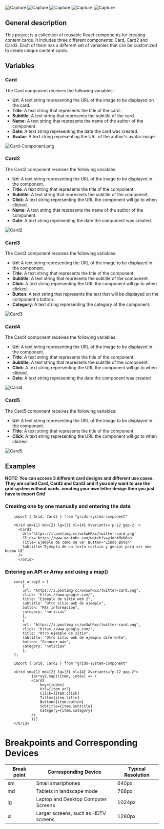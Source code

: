 ![Capture](https://i.postimg.cc/c1K8PVXh/Captura-de-ecr-2023-04-30-022951.png)
![Capture](https://i.postimg.cc/KcdgbJW2/Captura-de-ecr-2023-04-30-023039.png)
![Capture](https://i.postimg.cc/RVKJZwrn/Captura-de-ecr-2023-04-30-023204.png)
![Capture](https://i.postimg.cc/QMyB76RJ/Captura-de-ecr-2023-05-01-184133.png)
![Capture](https://i.postimg.cc/j5nD4HT0/Captura-de-ecr-2023-05-01-184318.png)


## General description

This project is a collection of reusable React components for creating content cards. It includes three different components: Card, Card2 and Card3. Each of them has a different set of variables that can be customized to create unique content cards.

## Variables

### Card

The Card component receives the following variables:

- **Url**: A text string representing the URL of the image to be displayed on the card.
- **Title**: A text string that represents the title of the card.
- **Subtitle**: A text string that represents the subtitle of the card.
- **Name**: A text string that represents the name of the author of the component.
- **Date**: A text string representing the date the card was created.
- **Avatar**: A text string representing the URL of the author's avatar image.

![Card-Component.png](https://i.postimg.cc/mgjrdV3s/Card-Component.png)





### Card2

The Card2 component receives the following variables:

- **Url**: A text string representing the URL of the image to be displayed in the component.
- **Title**: A text string that represents the title of the component.
- **Subtitle**: A text string that represents the subtitle of the component.
- **Click**: A text string representing the URL the component will go to when clicked.
- **Name**: A text string that represents the name of the author of the component.
- **Date**: A text string representing the date the component was created.

![Card2](https://i.postimg.cc/DwtN3cyW/Card2-Component.png)




### Card3

The Card3 component receives the following variables:

- **Url**: A text string representing the URL of the image to be displayed in the component.
- **Title**: A text string that represents the title of the component.
- **Subtitle**: A text string that represents the subtitle of the component.
- **Click**: A text string representing the URL the component will go to when clicked.
- **Button**: A text string that represents the text that will be displayed on the component's button.
- **Category**: A text string representing the category of the component.

![Card3](https://i.postimg.cc/vTv454nv/Card3-Component.png)


### Card4

The Card4 component receives the following variables:

- **Url**: A text string representing the URL of the image to be displayed in the component.
- **Title**: A text string that represents the title of the component.
- **Subtitle**: A text string that represents the subtitle of the component.
- **Click**: A text string representing the URL the component will go to when clicked.
- **Date**: A text string representing the date the component was created

![Card4](https://i.postimg.cc/L8kzkXhx/Cards4.png)



### Card5

The Card5 component receives the following variables:

- **Url**: A text string representing the URL of the image to be displayed in the component.
- **Title**: A text string that represents the title of the component.
- **Click**: A text string representing the URL the component will go to when clicked.

![Card5](https://i.postimg.cc/bvz1mhtp/Cards5.png)





## Examples

**NOTE: You can access 3 different card designs and different use cases. They are called Card, Card2 and Card3 and if you only want to use the grid system without cards. creating your own letter design then you just have to import Grid**



### Creating one by one manually and entering the data

```
    import { Grid, Card3 } from "grids-system-component"

    <Grid sm={1} md={2} lg={3} xl={4} Xvariants='p-12 gap-2' >
      <Card3
        Url='https://i.postimg.cc/wx5whRxc/twitter-card.png'
        Click='https://www.youtube.com/watch?v=yJnhtMvU6ao' 
        Title='Ejemplo de como se ve' Button='Lindo Boton' 
        Subtitle='Ejemplo de un texto cortico y genial para ver una buena UI' 
      />
      </Grid>
```


### Entering an API or Array and using a map()


```
    const array2 = [
        {
        url: "https://i.postimg.cc/wx5whRxc/twitter-card.png",
        click: 'https://www.google.com/',
        title: "Ejemplo de sitio web 2",
        subtitle: "Otro sitio web de ejemplo",
        button: "Más información",
        category: "noticias"
        },
        {
        url: "https://i.postimg.cc/wx5whRxc/twitter-card.png",
        click: 'https://www.google.com/',
        title: "Otro ejemplo de sitio",
        subtitle: "Otro sitio web de ejemplo diferente",
        button: "Conocer más",
        category: "noticias"
        },
    ];

    import { Grid, Card2 } from "grids-system-component"

    <Grid sm={1} md={2} lg={3} xl={4} Xvariants="p-12 gap-2">
            {array2.map((item, index) => (
            <Card2
                key={index}
                Url={item.url}
                Click={item.click}
                Title={item.title}
                Button={item.button}
                Subtitle={item.subtitle}
                Category={item.category}
            />
            ))}
    </Grid>

```





# Breakpoints and Corresponding Devices

| Break point | Corresponding Device | Typical Resolution |
|-------------|----------------------|---------------------|
| sm          | Small smartphones     | 640px               |
| md          | Tablets in landscape mode | 768px           |
| lg          | Laptop and Desktop Computer Screens | 1024px |
| xl          | Larger screens, such as HDTV screens | 1280px |